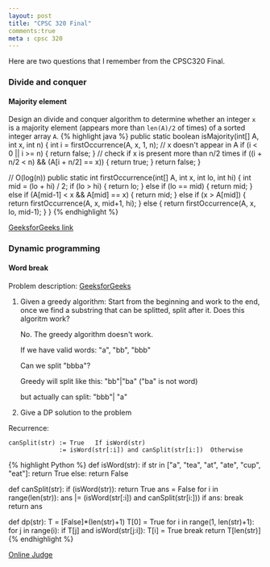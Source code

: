 ```yaml
---
layout: post
title: "CPSC 320 Final"
comments:true
meta : cpsc 320
---
```


Here are two questions that I remember from the CPSC320 Final.

### Divide and conquer

#### Majority element

Design an divide and conquer algorithm to determine whether an integer `x` is a majority element (appears more than `len(A)/2` of times) of a sorted integer array `A`.
{% highlight java %}
public static boolean isMajority(int[] A, int x, int n) {
	int i = firstOccurrence(A, x, 1, n);
	// x doesn't appear in A
	if (i < 0 || i >= n) {
		return false;
	}
	// check if x is present more than n/2 times 
	if ((i + n/2 < n) && (A[i + n/2] == x)) {
		return true;
	}
	return false;
}

// O(log(n))
public static int firstOccurrence(int[] A, int x, int lo, int hi) {
	int mid = (lo + hi) / 2;
	if (lo > hi) {
		return lo;
	} else if (lo == mid) {
		return mid;
	} else if (A[mid-1] < x && A[mid] == x) {
		return mid;
	} else if (x > A[mid]) {
		return firstOccurrence(A, x, mid+1, hi);
	} else {
		return firstOccurrence(A, x, lo, mid-1);
	}
}
{% endhighlight %}

[GeeksforGeeks link](http://www.geeksforgeeks.org/check-for-majority-element-in-a-sorted-array/)


### Dynamic programming

#### Word break

Problem description:
[GeeksforGeeks](http://www.geeksforgeeks.org/dynamic-programming-set-32-word-break-problem/)

1. Given a greedy algorithm:
Start from the beginning and work to the end, once we find a substring that can be splitted, split after it.
Does this algoritm work?

	No. The greedy algorithm doesn't work.

	If we have valid words:
	"a", "bb", "bbb"

	Can we split "bbba"?

	Greedy will split like this: "bb"|"ba"   ("ba" is not word)

	but actually can split:      "bbb"| "a" 

2. Give a DP solution to the problem

Recurrence:
```
canSplit(str) := True 	If isWord(str)
              := isWord(str[:i]) and canSplit(str[i:])	Otherwise
```
{% highlight Python %}
def isWord(str):
	if str in ["a", "tea", "at", "ate", "cup", "eat"]:
		return True
	else:
		return False

def canSplit(str):
	if (isWord(str)): return True
	ans = False
	for i in range(len(str)):
		ans |= (isWord(str[:i]) and canSplit(str[i:]))
		if ans: break
	return ans

def dp(str):
	T = [False]*(len(str)+1)
	T[0] = True
	for i in range(1, len(str)+1):
		for j in range(i):
			if T[j] and isWord(str[j:i]):
				T[i] = True
				break
	return T[len(str)]
{% endhighlight %}

[Online Judge](https://leetcode.com/problems/word-break/#/description)

